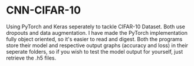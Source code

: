 # CNN-CIFAR-10
 Using PyTorch and Keras seperately to tackle CIFAR-10 Dataset. Both use dropouts and data augmentation. I have made the PyTorch implementation
 fully object oriented, so it's easier to read and digest. Both the programs store their model and respective output graphs (accuracy and loss)
 in their seperate folders, so if you wish to test the model output for yourself, just retrieve the .h5 files. 